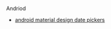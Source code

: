 #### 

Andriod

<ul>
  <li><a href="http://kodemetrics.com/material-design-date-pickers/">android material design date pickers</a></li>
</ul>

